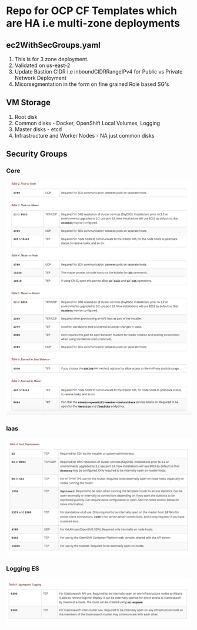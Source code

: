 # Repo for OCP CF Templates which are HA i.e multi-zone deployments


## ec2WithSecGroups.yaml
1. This is for 3 zone deployment.
2. Validated on us-east-2
3. Update Bastion CIDR i.e inboundCIDRRangeIPv4 for Public vs Private Network Deployment
4. Micorsegmentation in the form on fine grained Role based SG's


## VM Storage
1. Root disk
2. Common disks - Docker, OpenShift Local Volumes, Logging
3. Master disks - etcd
4. Infrastructure and Worker Nodes - NA just common disks

## Security Groups
### Core
![Alt text](core.png?raw=true "")
### Iaas
![Alt text](iaas.png?raw=true "")
### Logging ES
![Alt text](logging-es.png?raw=true "")
